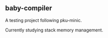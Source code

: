 ## baby-compiler

A testing project following pku-minic.

Currently studying stack memory management.